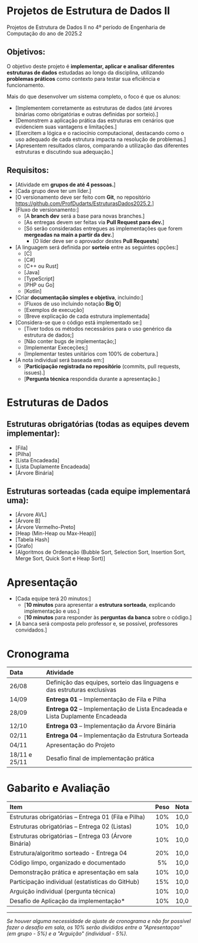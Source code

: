 # Projetos de Estrutura de Dados II
Projetos de Estrutura de Dados II no 4º período de Engenharia de Computação do ano de 2025.2

## Objetivos:
O objetivo deste projeto é **implementar, aplicar e analisar diferentes estruturas de dados** estudadas ao longo da disciplina, utilizando **problemas práticos** como contexto para testar sua eficiência e funcionamento.

Mais do que desenvolver um sistema completo, o foco é que os alunos:
- [Implementem corretamente as estruturas de dados (até árvores binárias como obrigatórias e outras definidas por sorteio).] 
- [Demonstrem a aplicação prática das estruturas em cenários que evidenciem suas vantagens e limitações.]
- [Exercitem a lógica e o raciocínio computacional, destacando como o uso adequado de cada estrutura impacta na resolução de problemas.]
- [Apresentem resultados claros, comparando a utilização das diferentes estruturas e discutindo sua adequação.]

## Requisitos:
- [Atividade em **grupos de até 4 pessoas.**]
- [Cada grupo deve ter um líder.]
- [O versionamento deve ser feito com **Git**, no repositório https://github.com/ProfDudarts/EstruturasDados2025.2.]
- [Fluxo de versionamento:]
  - [A **branch dev** será a base para novas branches.]
  - [As entregas devem ser feitas via **Pull Request para dev.**]
  - [Só serão consideradas entregues as implementações que forem **mergeadas na main a partir da dev.**]
    - [O líder deve ser o aprovador destes **Pull Requests**]
- [A linguagem será definida por **sorteio** entre as seguintes opções:]
  - [C]
  - [C#]
  - [C++ ou Rust]
  - [Java]
  - [TypeScript]
  - [PHP ou Go]
  - [Kotlin]
- [Criar **documentação simples e objetiva**, incluindo:]
  - [Fluxos de uso incluindo notação **Big O**]
  - [Exemplos de execução]
  - [Breve explicação de cada estrutura implementada]
- [Considera-se que o código está implementado se:]
  - [Tiver todos os métodos necessários para o uso genérico da estrutura de dados;]
  - [Não conter bugs de implementação;]
  - [Implementar Execeções;]
  - [Implementar testes unitários com 100% de cobertura.]
- [A nota individual será baseada em:]
  - [**Participação registrada no repositório** (commits, pull requests, issues).]
  - [**Pergunta técnica** respondida durante a apresentação.]

# Estruturas de Dados 
## Estruturas obrigatórias (todas as equipes devem implementar):
- [Fila]
- [Pilha]
- [Lista Encadeada]
- [Lista Duplamente Encadeada]
- [Árvore Binária]

## Estruturas sorteadas (cada equipe implementará uma):
- [Árvore AVL]
- [Árvore B]
- [Árvore Vermelho-Preto]
- [Heap (Min-Heap ou Max-Heap)]
- [Tabela Hash]
- [Grafo]
- [Algoritmos de Ordenação (Bubble Sort, Selection Sort, Insertion Sort, Merge Sort, Quick Sort e Heap Sort)]

# Apresentação
- [Cada equipe terá 20 minutos:]
  - [**10 minutos** para apresentar a **estrutura sorteada**, explicando implementação e uso.]
  - [**10 minutos** para responder às **perguntas da banca** sobre o código.]
- [A banca será composta pelo professor e, se possível, professores convidados.]

# Cronograma
| Data | Atividade |
| :--- | :--- |
| 26/08 | Definição das equipes, sorteio das linguagens e das estruturas exclusivas |
| 14/09 | **Entrega 01** – Implementação de Fila e Pilha |
| 28/09 | **Entrega 02** – Implementação de Lista Encadeada e Lista Duplamente Encadeada |
| 12/10 | **Entrega 03** – Implementação da Árvore Binária |
| 02/11 | **Entrega 04** – Implementação da Estrutura Sorteada |
| 04/11 | Apresentação do Projeto |
| 18/11 e 25/11 | Desafio final de implementação prática |

# Gabarito e Avaliação
| Item | Peso | Nota |
| :--- | :---: | :---: |
| Estruturas obrigatórias – Entrega 01 (Fila e Pilha) | 10% | 10,0 |
| Estruturas obrigatórias – Entrega 02 (Listas) | 10% | 10,0 |
| Estruturas obrigatórias – Entrega 03 (Árvore Binária) | 10% | 10,0 |
| Estrutura/algoritmo sorteado - Entrega 04 | 20% | 10,0 |
| Código limpo, organizado e documentado | 5% | 10,0 |
| Demonstração prática e apresentação em sala | 10% | 10,0 |
| Participação individual (estatísticas do GitHub) | 15% | 10,0 |
| Arguição individual (pergunta técnica) | 10% | 10,0 |
| Desafio de Aplicação da implementação* | 10% | 10,0 |

---
*Se houver alguma necessidade de ajuste de cronograma e não for possível fazer o desafio em sala, os 10% serão divididos entre a "Apresentaçao" (em grupo - 5%) e a "Arguição" (individual - 5%).*